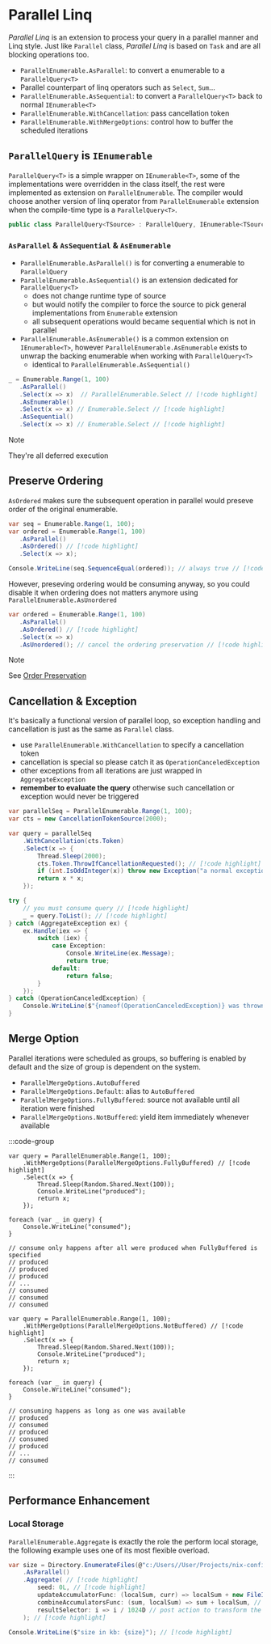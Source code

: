 # Parallel Linq

*Parallel Linq* is an extension to process your query in a parallel manner and Linq style.
Just like `Parallel` class, *Parallel Linq* is based on `Task` and are all blocking operations too.

- `ParallelEnumerable.AsParallel`: to convert a enumerable to a `ParallelQuery<T>`
- Parallel counterpart of linq operators such as `Select`, `Sum`...
- `ParallelEnumerable.AsSequential`: to convert a `ParallelQuery<T>` back to normal `IEnumerable<T>`
- `ParallelEnumerable.WithCancellation`: pass cancellation token
- `ParallelEnumerable.WithMergeOptions`: control how to buffer the scheduled iterations

## `ParallelQuery` is `IEnumerable`

`ParallelQuery<T>` is a simple wrapper on `IEnumerable<T>`, some of the implementations were overridden in the class itself, the rest were implemented as extension on `ParallelEnumerable`.
The compiler would choose another version of linq operator from `ParallelEnumerable` extension when the compile-time type is a `ParallelQuery<T>`.

```cs
public class ParallelQuery<TSource> : ParallelQuery, IEnumerable<TSource> { /* ... */ }
```

### `AsParallel` & `AsSequential` & `AsEnumerable`

- `ParallelEnumerable.AsParallel()` is for converting a enumerable to `ParallelQuery`
- `ParallelEnumerable.AsSequential()` is an extension dedicated for `ParallelQuery<T>`
    - does not change runtime type of source
    - but would notify the compiler to force the source to pick general implementations from `Enumerable` extension
    - all subsequent operations would became sequential which is not in parallel
- `ParallelEnumerable.AsEnumerable()` is a common extension on `IEnumerable<T>`, however `ParallelEnumerable.AsEnumerable` exists to unwrap the backing enumerable when working with `ParallelQuery<T>`
    - identical to `ParallelEnumerable.AsSequential()`

```cs
_ = Enumerable.Range(1, 100)
   .AsParallel()
   .Select(x => x)  // ParallelEnumerable.Select // [!code highlight] 
   .AsEnumerable()
   .Select(x => x) // Enumerable.Select // [!code highlight] 
   .AsSequential()
   .Select(x => x) // Enumerable.Select // [!code highlight] 
```

> [!NOTE]
> They're all deferred execution

## Preserve Ordering

`AsOrdered` makes sure the subsequent operation in parallel would preseve order of the original enumerable.

```cs
var seq = Enumerable.Range(1, 100);
var ordered = Enumerable.Range(1, 100)
   .AsParallel()
   .AsOrdered() // [!code highlight] 
   .Select(x => x);

Console.WriteLine(seq.SequenceEqual(ordered)); // always true // [!code highlight] 
```

However, preseving ordering would be consuming anyway, so you could disable it when ordering does not matters anymore using `ParallelEnumerable.AsUnordered`

```cs
var ordered = Enumerable.Range(1, 100)
   .AsParallel()
   .AsOrdered() // [!code highlight] 
   .Select(x => x)
   .AsUnordered(); // cancel the ordering preservation // [!code highlight] 
```

> [!NOTE]
> See [Order Preservation](https://learn.microsoft.com/en-us/dotnet/standard/parallel-programming/order-preservation-in-plinq#query-operators-and-ordering)

## Cancellation & Exception

It's basically a functional version of parallel loop, so exception handling and cancellation is just as the same as `Parallel` class.

- use `ParallelEnumerable.WithCancellation` to specify a cancellation token
- cancellation is special so please catch it as `OperationCanceledException`
- other exceptions from all iterations are just wrapped in `AggregateException`
- **remember to evaluate the query** otherwise such cancellation or exception would never be triggered

```cs
var parallelSeq = ParallelEnumerable.Range(1, 100);
var cts = new CancellationTokenSource(2000);

var query = parallelSeq
    .WithCancellation(cts.Token)
    .Select(x => {
        Thread.Sleep(2000);
        cts.Token.ThrowIfCancellationRequested(); // [!code highlight] 
        if (int.IsOddInteger(x)) throw new Exception("a normal exception was thrown");
        return x * x;
    });

try {
    // you must consume query // [!code highlight] 
    _ = query.ToList(); // [!code highlight] 
} catch (AggregateException ex) {
    ex.Handle(iex => {
        switch (iex) {
            case Exception:
                Console.WriteLine(ex.Message);
                return true;
            default:
                return false;
        }
    });
} catch (OperationCanceledException) {
    Console.WriteLine($"{nameof(OperationCanceledException)} was thrown");
}
```

## Merge Option

Parallel iterations were scheduled as groups, so buffering is enabled by default and the size of group is dependent on the system.

- `ParallelMergeOptions.AutoBuffered`
- `ParallelMergeOptions.Default`: alias to `AutoBuffered`
- `ParallelMergeOptions.FullyBuffered`: source not available until all iteration were finished
- `ParallelMergeOptions.NotBuffered`: yield item immediately whenever available

:::code-group

```cs[FullyBuffered]
var query = ParallelEnumerable.Range(1, 100);
    .WithMergeOptions(ParallelMergeOptions.FullyBuffered) // [!code highlight] 
    .Select(x => {
        Thread.Sleep(Random.Shared.Next(100));
        Console.WriteLine("produced");
        return x;
    });

foreach (var _ in query) {
    Console.WriteLine("consumed");
}

// consume only happens after all were produced when FullyBuffered is specified
// produced
// produced
// produced
// ...
// consumed
// consumed
// consumed
```

```cs[NotBuffered]
var query = ParallelEnumerable.Range(1, 100);
    .WithMergeOptions(ParallelMergeOptions.NotBuffered) // [!code highlight] 
    .Select(x => {
        Thread.Sleep(Random.Shared.Next(100));
        Console.WriteLine("produced");
        return x;
    });

foreach (var _ in query) {
    Console.WriteLine("consumed");
}

// consuming happens as long as one was available
// produced
// consumed
// produced
// consumed
// produced
// ...
// consumed
```
:::

## Performance Enhancement

### Local Storage

`ParallelEnumerable.Aggregate` is exactly the role the perform local storage, the following example uses one of its most flexible overload.

```cs
var size = Directory.EnumerateFiles(@"c:/Users//User/Projects/nix-config", "*", SearchOption.AllDirectories)
    .AsParallel()
    .Aggregate( // [!code highlight] 
        seed: 0L, // [!code highlight] 
        updateAccumulatorFunc: (localSum, curr) => localSum + new FileInfo(curr).Length, // iteration // [!code highlight] 
        combineAccumulatorsFunc: (sum, localSum) => sum + localSum, // add up when each group was finished // [!code highlight] 
        resultSelector: i => i / 1024D // post action to transform the result // [!code highlight] 
    ); // [!code highlight] 

Console.WriteLine($"size in kb: {size}"); // [!code highlight] 
```
